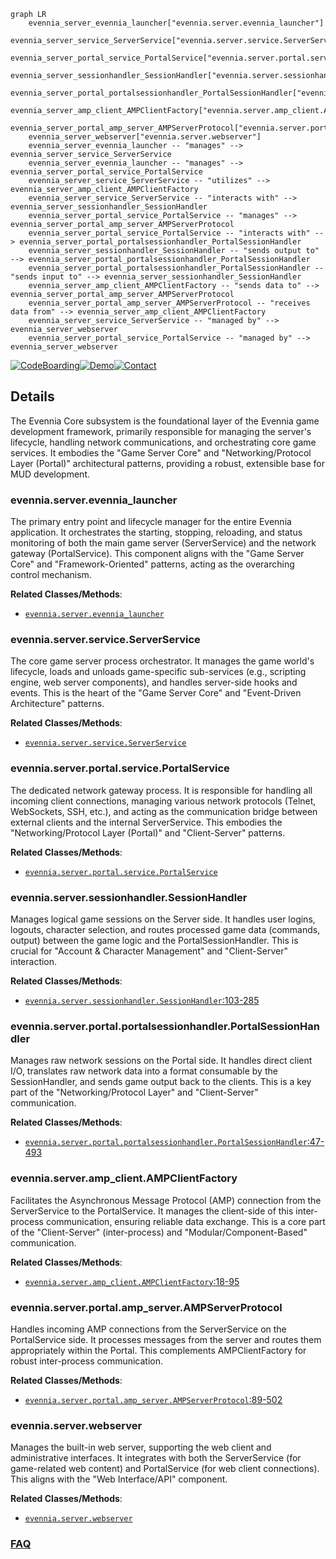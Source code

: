 ```mermaid
graph LR
    evennia_server_evennia_launcher["evennia.server.evennia_launcher"]
    evennia_server_service_ServerService["evennia.server.service.ServerService"]
    evennia_server_portal_service_PortalService["evennia.server.portal.service.PortalService"]
    evennia_server_sessionhandler_SessionHandler["evennia.server.sessionhandler.SessionHandler"]
    evennia_server_portal_portalsessionhandler_PortalSessionHandler["evennia.server.portal.portalsessionhandler.PortalSessionHandler"]
    evennia_server_amp_client_AMPClientFactory["evennia.server.amp_client.AMPClientFactory"]
    evennia_server_portal_amp_server_AMPServerProtocol["evennia.server.portal.amp_server.AMPServerProtocol"]
    evennia_server_webserver["evennia.server.webserver"]
    evennia_server_evennia_launcher -- "manages" --> evennia_server_service_ServerService
    evennia_server_evennia_launcher -- "manages" --> evennia_server_portal_service_PortalService
    evennia_server_service_ServerService -- "utilizes" --> evennia_server_amp_client_AMPClientFactory
    evennia_server_service_ServerService -- "interacts with" --> evennia_server_sessionhandler_SessionHandler
    evennia_server_portal_service_PortalService -- "manages" --> evennia_server_portal_amp_server_AMPServerProtocol
    evennia_server_portal_service_PortalService -- "interacts with" --> evennia_server_portal_portalsessionhandler_PortalSessionHandler
    evennia_server_sessionhandler_SessionHandler -- "sends output to" --> evennia_server_portal_portalsessionhandler_PortalSessionHandler
    evennia_server_portal_portalsessionhandler_PortalSessionHandler -- "sends input to" --> evennia_server_sessionhandler_SessionHandler
    evennia_server_amp_client_AMPClientFactory -- "sends data to" --> evennia_server_portal_amp_server_AMPServerProtocol
    evennia_server_portal_amp_server_AMPServerProtocol -- "receives data from" --> evennia_server_amp_client_AMPClientFactory
    evennia_server_service_ServerService -- "managed by" --> evennia_server_webserver
    evennia_server_portal_service_PortalService -- "managed by" --> evennia_server_webserver
```

[![CodeBoarding](https://img.shields.io/badge/Generated%20by-CodeBoarding-9cf?style=flat-square)](https://github.com/CodeBoarding/GeneratedOnBoardings)[![Demo](https://img.shields.io/badge/Try%20our-Demo-blue?style=flat-square)](https://www.codeboarding.org/demo)[![Contact](https://img.shields.io/badge/Contact%20us%20-%20contact@codeboarding.org-lightgrey?style=flat-square)](mailto:contact@codeboarding.org)

## Details

The Evennia Core subsystem is the foundational layer of the Evennia game development framework, primarily responsible for managing the server's lifecycle, handling network communications, and orchestrating core game services. It embodies the "Game Server Core" and "Networking/Protocol Layer (Portal)" architectural patterns, providing a robust, extensible base for MUD development.

### evennia.server.evennia_launcher
The primary entry point and lifecycle manager for the entire Evennia application. It orchestrates the starting, stopping, reloading, and status monitoring of both the main game server (ServerService) and the network gateway (PortalService). This component aligns with the "Game Server Core" and "Framework-Oriented" patterns, acting as the overarching control mechanism.


**Related Classes/Methods**:

- <a href="https://github.com/evennia/evennia/blob/main/evennia/server/evennia_launcher.py" target="_blank" rel="noopener noreferrer">`evennia.server.evennia_launcher`</a>


### evennia.server.service.ServerService
The core game server process orchestrator. It manages the game world's lifecycle, loads and unloads game-specific sub-services (e.g., scripting engine, web server components), and handles server-side hooks and events. This is the heart of the "Game Server Core" and "Event-Driven Architecture" patterns.


**Related Classes/Methods**:

- <a href="https://github.com/evennia/evennia/blob/main/evennia/server/service.py" target="_blank" rel="noopener noreferrer">`evennia.server.service.ServerService`</a>


### evennia.server.portal.service.PortalService
The dedicated network gateway process. It is responsible for handling all incoming client connections, managing various network protocols (Telnet, WebSockets, SSH, etc.), and acting as the communication bridge between external clients and the internal ServerService. This embodies the "Networking/Protocol Layer (Portal)" and "Client-Server" patterns.


**Related Classes/Methods**:

- <a href="https://github.com/evennia/evennia/blob/main/evennia/server/portal/service.py" target="_blank" rel="noopener noreferrer">`evennia.server.portal.service.PortalService`</a>


### evennia.server.sessionhandler.SessionHandler
Manages logical game sessions on the Server side. It handles user logins, logouts, character selection, and routes processed game data (commands, output) between the game logic and the PortalSessionHandler. This is crucial for "Account & Character Management" and "Client-Server" interaction.


**Related Classes/Methods**:

- <a href="https://github.com/evennia/evennia/blob/main/evennia/server/sessionhandler.py#L103-L285" target="_blank" rel="noopener noreferrer">`evennia.server.sessionhandler.SessionHandler`:103-285</a>


### evennia.server.portal.portalsessionhandler.PortalSessionHandler
Manages raw network sessions on the Portal side. It handles direct client I/O, translates raw network data into a format consumable by the SessionHandler, and sends game output back to the clients. This is a key part of the "Networking/Protocol Layer" and "Client-Server" communication.


**Related Classes/Methods**:

- <a href="https://github.com/evennia/evennia/blob/main/evennia/server/portal/portalsessionhandler.py#L47-L493" target="_blank" rel="noopener noreferrer">`evennia.server.portal.portalsessionhandler.PortalSessionHandler`:47-493</a>


### evennia.server.amp_client.AMPClientFactory
Facilitates the Asynchronous Message Protocol (AMP) connection from the ServerService to the PortalService. It manages the client-side of this inter-process communication, ensuring reliable data exchange. This is a core part of the "Client-Server" (inter-process) and "Modular/Component-Based" communication.


**Related Classes/Methods**:

- <a href="https://github.com/evennia/evennia/blob/main/evennia/server/amp_client.py#L18-L95" target="_blank" rel="noopener noreferrer">`evennia.server.amp_client.AMPClientFactory`:18-95</a>


### evennia.server.portal.amp_server.AMPServerProtocol
Handles incoming AMP connections from the ServerService on the PortalService side. It processes messages from the server and routes them appropriately within the Portal. This complements AMPClientFactory for robust inter-process communication.


**Related Classes/Methods**:

- <a href="https://github.com/evennia/evennia/blob/main/evennia/server/portal/amp_server.py#L89-L502" target="_blank" rel="noopener noreferrer">`evennia.server.portal.amp_server.AMPServerProtocol`:89-502</a>


### evennia.server.webserver
Manages the built-in web server, supporting the web client and administrative interfaces. It integrates with both the ServerService (for game-related web content) and PortalService (for web client connections). This aligns with the "Web Interface/API" component.


**Related Classes/Methods**:

- <a href="https://github.com/evennia/evennia/blob/main/evennia/server/webserver.py" target="_blank" rel="noopener noreferrer">`evennia.server.webserver`</a>




### [FAQ](https://github.com/CodeBoarding/GeneratedOnBoardings/tree/main?tab=readme-ov-file#faq)